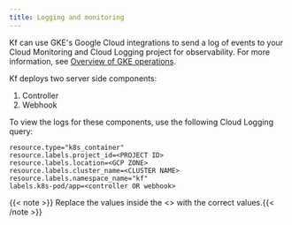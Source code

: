 ```yaml
---
title: Logging and monitoring
---
```


Kf can use GKE's Google Cloud integrations
to send a log of events to your Cloud Monitoring and Cloud Logging project for observability. For more information, see
[Overview of GKE operations](https://cloud.google.com/monitoring/kubernetes-engine).

Kf deploys two server side components:

1. Controller
2. Webhook

To view the logs for these components, use the following Cloud Logging query:

```
resource.type="k8s_container"
resource.labels.project_id=<PROJECT ID>
resource.labels.location=<GCP ZONE>
resource.labels.cluster_name=<CLUSTER NAME>
resource.labels.namespace_name="kf"
labels.k8s-pod/app=<controller OR webhook>
```

{{< note >}} Replace the values inside the <> with the correct values.{{< /note >}}
